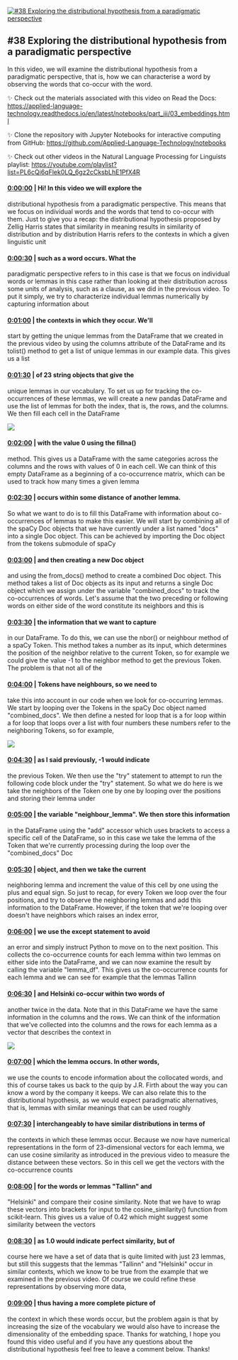 [![#38 Exploring the distributional hypothesis from a paradigmatic perspective](https://i.ytimg.com/vi/Zh600gBfn4o/maxresdefault.jpg)](https://www.youtube.com/watch?v=Zh600gBfn4o)

## #38 Exploring the distributional hypothesis from a paradigmatic perspective

In this video, we will examine the distributional hypothesis from a paradigmatic perspective, that is, how we can characterise a word by observing the words that co-occur with the word.



✨ Check out the materials associated with this video on Read the Docs: https://applied-language-technology.readthedocs.io/en/latest/notebooks/part_iii/03_embeddings.html



✨ Clone the repository with Jupyter Notebooks for interactive computing from GitHub: https://github.com/Applied-Language-Technology/notebooks



✨ Check out other videos in the Natural Language Processing for Linguists playlist: https://youtube.com/playlist?list=PL6cQi6qFlek0LQ_6gz2cCksbLhE1PfX4R



#### [0:00:00](https://www.youtube.com/watch?v=Zh600gBfn4o&t=0) |  Hi! In this video we will explore the

distributional hypothesis from a paradigmatic perspective. This means that we focus on individual words and the words that tend to co-occur with them. Just to give you a recap: the distributional hypothesis proposed by Zellig Harris states that similarity in meaning results in similarity of distribution and by distribution Harris refers to the contexts in which a given linguistic unit  

#### [0:00:30](https://www.youtube.com/watch?v=Zh600gBfn4o&t=30) |  such as a word occurs. What the

paradigmatic perspective refers to in this case is that we focus on individual words or lemmas in this case rather than looking at their distribution across some units of analysis, such as a clause, as we did in the previous video. To put it simply, we try to characterize individual lemmas numerically by capturing information about  

#### [0:01:00](https://www.youtube.com/watch?v=Zh600gBfn4o&t=60) |  the contexts in which they occur. We'll

start by getting the unique lemmas from the DataFrame that we created in the previous video by using the columns attribute of the DataFrame and its tolist() method to get a list of unique lemmas in our example data. This gives us a list  

#### [0:01:30](https://www.youtube.com/watch?v=Zh600gBfn4o&t=90) |  of 23 string objects that give the

unique lemmas in our vocabulary. To set us up for tracking the co-occurrences of these lemmas, we will create a new pandas DataFrame and use the list of lemmas for both the index, that is, the rows, and the columns. We then fill each cell in the DataFrame  

![](https://i.ytimg.com/vi/Zh600gBfn4o/maxres1.jpg)



#### [0:02:00](https://www.youtube.com/watch?v=Zh600gBfn4o&t=120) |  with the value 0 using the fillna()

method. This gives us a DataFrame with the same categories across the columns and the rows with values of 0 in each cell. We can think of this empty DataFrame as a beginning of a co-occurrence matrix, which can be used to track how many times a given lemma  

#### [0:02:30](https://www.youtube.com/watch?v=Zh600gBfn4o&t=150) |  occurs within some distance of another lemma.

So what we want to do is to fill this DataFrame with information about co-occurrences of lemmas to make this easier. We will start by combining all of the spaCy Doc objects that we have currently under a list named "docs" into a single Doc object. This can be achieved by importing the Doc object from the tokens submodule of spaCy  

#### [0:03:00](https://www.youtube.com/watch?v=Zh600gBfn4o&t=180) |  and then creating a new Doc object

and using the from_docs() method to create a combined Doc object. This method takes a list of Doc objects as its input and returns a single Doc object which we assign under the variable "combined_docs" to track the co-occurrences of words. Let's assume that the two preceding or following words on either side of the word constitute its neighbors and this is  

#### [0:03:30](https://www.youtube.com/watch?v=Zh600gBfn4o&t=210) |  the information that we want to capture

in our DataFrame. To do this, we can use the nbor() or neighbour method of a spaCy Token. This method takes a number as its input, which determines the position of the neighbor relative to the current Token, so for example we could give the value -1 to the neighbor method to get the previous Token. The problem is that not all of the  

#### [0:04:00](https://www.youtube.com/watch?v=Zh600gBfn4o&t=240) |  Tokens have neighbours, so we need to

take this into account in our code when we look for co-occurring lemmas. We start by looping over the Tokens in the spaCy Doc object named "combined_docs". We then define a nested for loop that is a for loop within a for loop that loops over a list with four numbers these numbers refer to the neighboring Tokens, so for example,  

![](https://i.ytimg.com/vi/Zh600gBfn4o/maxres2.jpg)



#### [0:04:30](https://www.youtube.com/watch?v=Zh600gBfn4o&t=270) |  as I said previously, -1 would indicate

the previous Token. We then use the "try" statement to attempt to run the following code block under the "try" statement. So what we do here is we take the neighbors of the Token one by one by looping over the positions and storing their lemma under  

#### [0:05:00](https://www.youtube.com/watch?v=Zh600gBfn4o&t=300) |  the variable "neighbour_lemma". We then store this information

in the DataFrame using the "add" accessor which uses brackets to access a specific cell of the DataFrame, so in this case we take the lemma of the Token that we're currently processing during the loop over the "combined_docs" Doc  

#### [0:05:30](https://www.youtube.com/watch?v=Zh600gBfn4o&t=330) |  object, and then we take the current

neighboring lemma and increment the value of this cell by one using the plus and equal sign. So just to recap, for every Token we loop over the four positions, and try to observe the neighboring lemmas and add this information to the DataFrame. However, if the token that we're looping over doesn't have neighbors which raises an index error,  

#### [0:06:00](https://www.youtube.com/watch?v=Zh600gBfn4o&t=360) |  we use the except statement to avoid

an error and simply instruct Python to move on to the next position. This collects the co-occurrence counts for each lemma within two lemmas on either side into the DataFrame, and we can now examine the result by calling the variable "lemma_df". This gives us the co-occurrence counts for each lemma and we can see for example that the lemmas Tallinn  

#### [0:06:30](https://www.youtube.com/watch?v=Zh600gBfn4o&t=390) |  and Helsinki co-occur within two words of

another twice in the data. Note that in this DataFrame we have the same information in the columns and the rows. We can think of the information that we've collected into the columns and the rows for each lemma as a vector that describes the context in  

![](https://i.ytimg.com/vi/Zh600gBfn4o/maxres3.jpg)



#### [0:07:00](https://www.youtube.com/watch?v=Zh600gBfn4o&t=420) |  which the lemma occurs. In other words,

we use the counts to encode information about the collocated words, and this of course takes us back to the quip by J.R. Firth about the way you can know a word by the company it keeps. We can also relate this to the distributional hypothesis, as we would expect paradigmatic alternatives, that is, lemmas with similar meanings that can be used roughly  

#### [0:07:30](https://www.youtube.com/watch?v=Zh600gBfn4o&t=450) |  interchangeably to have similar distributions in terms of

the contexts in which these lemmas occur. Because we now have numerical representations in the form of 23-dimensional vectors for each lemma, we can use cosine similarity as introduced in the previous video to measure the distance between these vectors. So in this cell we get the vectors with the co-occurrence counts  

#### [0:08:00](https://www.youtube.com/watch?v=Zh600gBfn4o&t=480) |  for the words or lemmas "Tallinn" and

"Helsinki" and compare their cosine similarity. Note that we have to wrap these vectors into brackets for input to the cosine_similarity() function from scikit-learn. This gives us a value of 0.42 which might suggest some similarity between the vectors  

#### [0:08:30](https://www.youtube.com/watch?v=Zh600gBfn4o&t=510) |  as 1.0 would indicate perfect similarity, but of

course here we have a set of data that is quite limited with just 23 lemmas, but still this suggests that the lemmas "Tallinn" and "Helsinki" occur in similar contexts, which we know to be true from the example that we examined in the previous video. Of course we could refine these representations by observing more data,  

#### [0:09:00](https://www.youtube.com/watch?v=Zh600gBfn4o&t=540) |  thus having a more complete picture of

the context in which these words occur, but the problem again is that by increasing the size of the vocabulary we would also have to increase the dimensionality of the embedding space. Thanks for watching, I hope you found this video useful and if you have any questions about the distributional hypothesis feel free to leave a comment below. Thanks!  